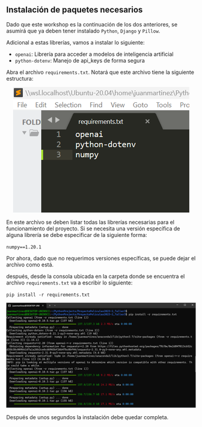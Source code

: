 ## Instalación de paquetes necesarios

Dado que este workshop es la continuación de los dos anteriores, se asumirá que ya deben tener instalado ``Python``, ``Django`` y ``Pillow``.

Adicional a estas librerías, vamos a instalar lo siguiente:

- ``openai``: Librería para acceder a modelos de inteligencia artificial
-  ``python-dotenv``: Manejo de api_keys de forma segura

Abra el archivo ``requirements.txt``. Notará que este archivo tiene la siguiente estructura:

 <div align="center">
  <a>
    <img src="imgs/install1.png">
  </a>
  </div>

En este archivo se deben listar todas las librerías necesarias para el funcionamiento del proyecto. Si se necesita una versión específica de alguna librería se debe especificar de la siguiente forma:

``numpy==1.20.1``

Por ahora, dado que no requerimos versiones específicas, se puede dejar el archivo como está.

después, desde la consola ubicada en la carpeta donde se encuentra el archivo ``requirements.txt`` va a escribir lo siguiente:

``pip install -r requirements.txt``

 <div align="center">
  <a>
    <img src="imgs/install2.png">
  </a>
  </div>

Después de unos segundos la instalación debe quedar completa.
